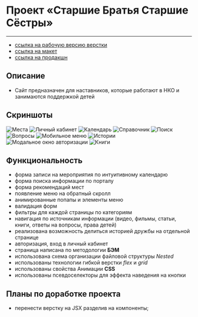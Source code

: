 # Проект «Старшие Братья Старшие Сёстры»

---

- [ссылка на рабочую версию верстки](https://nikolaymishaev.github.io/BBBS/index.html)
- [ссылка на макет](https://www.figma.com/file/11gCLSDOYlvkbuI3FU36Up/BBBS-for-students?node-id=0%3A1)
- [ссылка на продакшн](https://nastavnikipro.ru/)

## Описание

- Сайт предназначен для наставников, которые работают в НКО и занимаются поддержкой детей

## Скриншоты
![Места](https://github.com/NikolayMishaev/BBBS/raw/main/images/readme/places.jpg)
![Личный кабинет](https://github.com/NikolayMishaev/BBBS/raw/main/images/readme/account.jpg)
![Календарь](https://github.com/NikolayMishaev/BBBS/raw/main/images/readme/calendar.jpg)
![Справочник](https://github.com/NikolayMishaev/BBBS/raw/main/images/readme/guide.jpg)
![Поиск](https://github.com/NikolayMishaev/BBBS/raw/main/images/readme/search.jpg)
![Вопросы](https://github.com/NikolayMishaev/BBBS/raw/main/images/readme/questions.jpg)
![Мобильное меню](https://github.com/NikolayMishaev/BBBS/raw/main/images/readme/mobile.jpg)
![Истории](https://github.com/NikolayMishaev/BBBS/raw/main/images/readme/story.jpg)
![Модальное окно авторизации](https://github.com/NikolayMishaev/BBBS/raw/main/images/readme/login.jpg)
![Книги](https://github.com/NikolayMishaev/BBBS/raw/main/images/readme/book.jpg)

## Функциональность

- форма записи на мероприятия по интуитивному календарю
- форма поиска информации по порталу
- форма рекомендаций мест
- появление меню на обратный скролл
- анимированные попапы и элементы меню
- валидация форм
- фильтры для каждой страницы по категориям
- навигация по источникам информации (видео, фильмы, статьи, книги, ответы на вопросы, права детей)
- реализована возможность делиться историей дружбы на отдельной странице
- авторизация, вход в личный кабинет
- страница написана по методологии __БЭМ__
- использована схема организации файловой структуры _Nested_
- использованы технологии гибкой верстки _flex_ и _grid_
- использованы свойства Анимации __CSS__
- использованы псевдоселекторы для эффекта наведения на кнопки

## Планы по доработке проекта
- перенести верстку на JSX разделив на компоненты;
